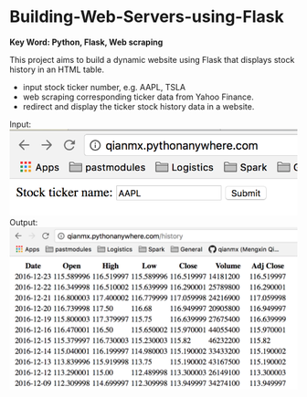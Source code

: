 # Building-Web-Servers-using-Flask
**Key Word: Python, Flask, Web scraping**

This project aims to build a dynamic website using Flask that displays stock history in an HTML table. 

* input stock ticker number, e.g. AAPL, TSLA
* web scraping corresponding ticker data from Yahoo Finance.
* redirect and display the ticker stock history data in a website.

Input:
![alt tag](https://github.com/qianmx/Building-Web-Servers-using-Flask/blob/master/screenshot/submit_form.png)
Output:
![alt tag](https://github.com/qianmx/Building-Web-Servers-using-Flask/blob/master/screenshot/output.png)


